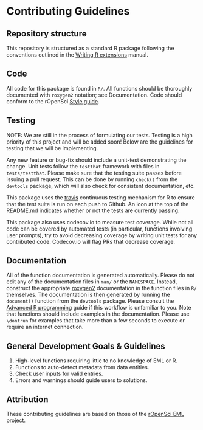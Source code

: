 # Contributing Guidelines

## Repository structure

This repository is structured as a standard R package
following the conventions outlined in the [Writing R
extensions](http://cran.r-project.org/doc/manuals/R-exts.html) manual.

## Code

All code for this package is found in `R/`. All functions should be thoroughly
documented with `roxygen2` notation; see Documentation. Code should
conform to the rOpenSci [Style guide](https://github.com/ropensci/onboarding/blob/master/packaging_guide.md).

## Testing

NOTE: We are still in the process of formulating our tests. Testing is a high priority of this project and will be added soon! Below are the guidelines for testing that we will be implementing.

Any new feature or bug-fix should include a unit-test demonstrating the
change.  Unit tests follow the `testthat` framework with files in
`tests/testthat`. Please make sure that the testing suite passes
before issuing a pull request. This can be done by running `check()`
from the `devtools` package, which will also check for consistent
documentation, etc.

This package uses the [travis](https://github.com/craigcitro/r-travis)
continuous testing mechanism for R to ensure that the test suite is run
on each push to Github.  An icon at the top of the README.md indicates
whether or not the tests are currently passing. 

This package also uses
codecov.io to
measure test coverage. While not all code can be covered by automated 
tests (in particular, functions involving user prompts), try to avoid
decreasing coverage by writing unit tests for any contributed code. 
Codecov.io will flag PRs that decrease coverage. 

## Documentation

All of the function documentation is generated automatically.
Please do not edit any of the documentation files in `man/`
or the `NAMESPACE`. Instead, construct the appropriate
[roxygen2](https://github.com/klutometis/roxygen) documentation in the
function files in `R/` themselves. The documentation is then generated
by running the `document()` function from the `devtools` package. Please
consult the [Advanced R programming](http://adv-r.had.co.nz/) guide if
this workflow is unfamiliar to you. Note that functions should include
examples in the documentation. Please use `\dontrun` for examples that
take more than a few seconds to execute or require an internet connection.

## General Development Goals & Guidelines

1. High-level functions requiring little to no knowledge of EML or R.
2. Functions to auto-detect metadata from data entities.
3. Check user inputs for valid entries.
4. Errors and warnings should guide users to solutions.

## Attribution

These contributing guidelines are based on those of the [rOpenSci EML project](https://github.com/ropensci/EML/blob/master/CONTRIBUTING.md).
